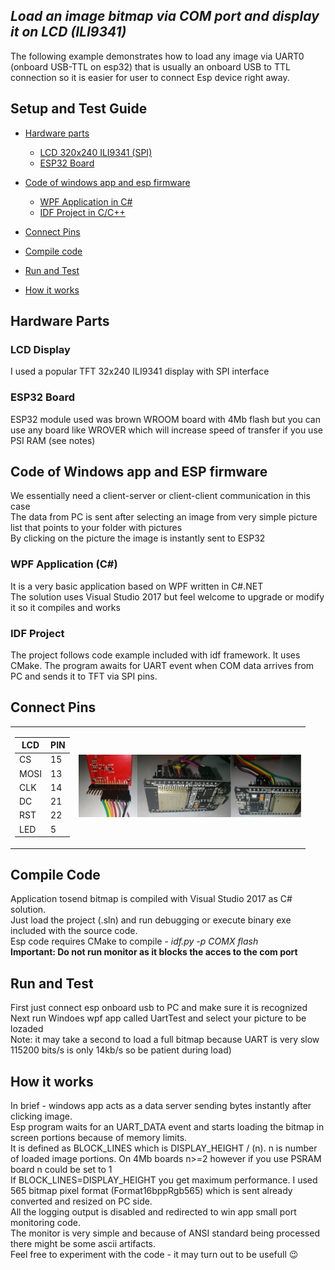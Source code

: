 ## *Load an image bitmap via COM port and display it on LCD (ILI9341)*
The following example demonstrates how to load any image via UART0 (onboard USB-TTL on esp32) that is usually an onboard USB to TTL connection so it is easier for user to connect Esp device right away.

## Setup and Test Guide

- [Hardware parts](#hardware-parts)
   - [LCD 320x240 ILI9341 (SPI)](#lcd-display)
   - [ESP32 Board](#esp32-board)
- [Code of windows app and esp firmware](#code-of-windows-app-and-esp-firmware)
   - [WPF Application in C#](#wpf-application-c)
   - [IDF Project in C/C++](#idf-project)
- [Connect Pins](#connect-pins)
- [Compile code](#compile-code)
- [Run and Test](#run-and-test)

- [How it works](#how-it-works)

## Hardware Parts

### LCD Display

I used a popular TFT 32x240 ILI9341 display with SPI interface

### ESP32 Board

ESP32 module used was brown WROOM board with 4Mb flash but you can use any board
like WROVER which will increase speed of transfer if you use PSI RAM (see notes)

## Code of Windows app and ESP firmware

We essentially need a client-server or client-client communication in this case  
The data from PC is sent after selecting an image from very simple picture list that points to your folder with pictures  
By clicking on the picture the image is instantly sent to ESP32  

### WPF Application (C#)
It is a very basic application based on WPF written in C#.NET  
The solution uses Visual Studio 2017 but feel welcome to upgrade or modify it so it compiles and works  

### IDF Project
The project follows code example included with idf framework. It uses CMake. The program awaits for UART event when COM data arrives from PC and sends it to TFT via SPI pins. 

## Connect Pins
<table ><tr><td>

| LCD | PIN |
| --- | --- |
| CS | 15 |
| MOSI | 13 |
| CLK | 14 |
| DC | 21 |
| RST | 22 |
| LED | 5 |
 
 </td><td>
<img src="rsc/lcd-pinout.jpg" alt="" height=100 /><img src="rsc/board-pinout1.jpg" alt="" height=100 /><img src="rsc/board-pinout2.jpg" alt="" height=100 />
</td></tr>
</table>

## Compile Code

Application tosend bitmap is compiled with Visual Studio 2017 as C# solution.  
Just load the project (.sln) and run debugging or execute binary exe included with the source code.  
Esp code requires CMake to compile - *idf.py -p COMX flash*  
**Important: Do not run monitor as it blocks the acces to the com port**  


## Run and Test
First just connect esp onboard usb to PC and make sure it is recognized  
Next run Windoes wpf app called UartTest and select your picture to be lozaded  
Note: it may take a second to load a full bitmap because UART is very slow  
115200 bits/s is only 14kb/s so be patient during load)

## How it works
In brief - windows app acts as a data server sending bytes instantly after clicking image.  
Esp program waits for an UART_DATA event and starts loading the bitmap in screen portions because of memory limits.  
It is defined as BLOCK_LINES which is DISPLAY_HEIGHT / (n). n is number of loaded image portions.
On 4Mb boards n>=2 however if you use PSRAM board n could be set to 1  
If BLOCK_LINES=DISPLAY_HEIGHT you get maximum performance.
I used 565 bitmap pixel format (Format16bppRgb565) which is sent already converted and resized on PC side.  
All the logging output is disabled and redirected to win app small port monitoring code.  
The monitor is very simple and because of ANSI standard being processed there might be some ascii artifacts.  
Feel free to experiment with the code - it may turn out to be usefull :wink:
